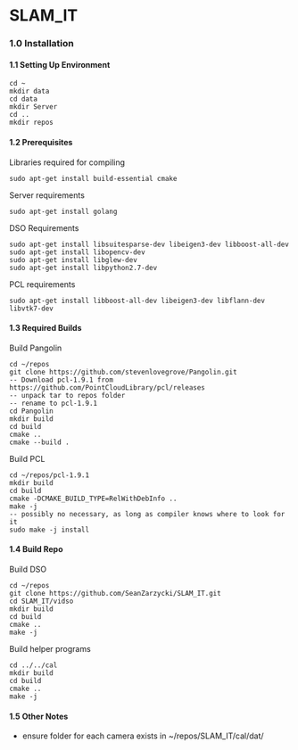 # SLAM_IT



### 1.0 Installation
#### 1.1 Setting Up Environment

	cd ~
	mkdir data
	cd data
	mkdir Server
	cd ..
	mkdir repos


#### 1.2 Prerequisites
Libraries required for compiling

	sudo apt-get install build-essential cmake


Server requirements

	sudo apt-get install golang


DSO Requirements

	sudo apt-get install libsuitesparse-dev libeigen3-dev libboost-all-dev
	sudo apt-get install libopencv-dev
	sudo apt-get install libglew-dev
	sudo apt-get install libpython2.7-dev


PCL requirements

	sudo apt-get install libboost-all-dev libeigen3-dev libflann-dev libvtk7-dev


#### 1.3 Required Builds
Build Pangolin

	cd ~/repos
	git clone https://github.com/stevenlovegrove/Pangolin.git
	-- Download pcl-1.9.1 from https://github.com/PointCloudLibrary/pcl/releases
	-- unpack tar to repos folder
	-- rename to pcl-1.9.1
	cd Pangolin
	mkdir build
	cd build
	cmake ..
	cmake --build .


Build PCL

	cd ~/repos/pcl-1.9.1
	mkdir build
	cd build
	cmake -DCMAKE_BUILD_TYPE=RelWithDebInfo ..
	make -j
	-- possibly no necessary, as long as compiler knows where to look for it
	sudo make -j install


#### 1.4 Build Repo
Build DSO

	cd ~/repos
	git clone https://github.com/SeanZarzycki/SLAM_IT.git
	cd SLAM_IT/vidso
	mkdir build
	cd build
	cmake ..
	make -j


Build helper programs

	cd ../../cal
	mkdir build
	cd build
	cmake ..
	make -j

#### 1.5 Other Notes

- ensure folder for each camera exists in ~/repos/SLAM_IT/cal/dat/
